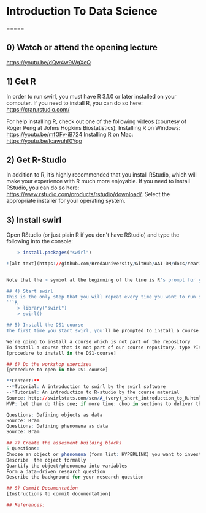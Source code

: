 ﻿# Introduction To Data Science
=====
## 0) Watch or attend the opening lecture
https://youtu.be/dQw4w9WgXcQ

## 1) Get R
In order to run swirl, you must have R 3.1.0 or later installed on your computer. 
If you need to install R, you can do so here: https://cran.rstudio.com/

For help installing R, check out one of the following videos (courtesy of Roger Peng at Johns Hopkins Biostatistics):
Installing R on Windows: https://youtu.be/mfGFv-iB724
Installing R on Mac: https://youtu.be/Icawuhf0Yqo

## 2) Get R-Studio
In addition to R, it’s highly recommended that you install RStudio, which will make your experience with R much more enjoyable.
If you need to install RStudio, you can do so here: https://www.rstudio.com/products/rstudio/download/. Select the appropriate installer for your operating system.

## 3) Install swirl
Open RStudio (or just plain R if you don't have RStudio) and type the following into the console:
```R
	> install.packages("swirl")

![alt text](https://github.com/BredaUniversity/GitHub/AAI-DM/docs/Year1/BlockA/DataScience/Courses/DS1/Day1/assets/rstudio2.png "Logo Title Text 1")


Note that the > symbol at the beginning of the line is R's prompt for you type something into the console. We include it here so you know that this command is to be typed into the console and not elsewhere. The part you type begins after >.

## 4) Start swirl
This is the only step that you will repeat every time you want to run swirl. First, you will load the package using the library() function. Then you will call the function that starts the magic! Type the following, pressing Enter after each line:
```R
	> library("swirl")
	> swirl()

## 5) Install the DS1-course
The first time you start swirl, you'll be prompted to install a course. You can either install one of the recommended courses or visit the course repository for more options. There are even more courses available from the Swirl Course Network. 

We’re going to install a course which is not part of the repository
To install a course that is not part of our course repository, type ?InstallCourses at the R prompt for a list of functions that will help you do so.
[procedure to install in the DS1-course]

## 6) Do the workshop exercises
[procedure to open in the DS1-course]

**Content:**
⋅⋅*Tutorial: A introduction to swirl by the swirl software
⋅⋅*Tutorial: An introduction to R-studio by the course material
Source: http://swirlstats.com/scn/A_(very)_short_introduction_to_R.html 
MVP: let them do this one; if more time: chop in sections to deliver the information when they need it: JIT

Questions: Defining objects as data
Source: Bram
Questions: Defining phenomena as data
Source: Bram

## 7) Create the assesment building blocks
5 Questions:
Choose an object or phenomena (form list: HYPERLINK) you want to investigate
Describe  the object formally
Quantify the object/phenomena into variables
Form a data-driven research question
Describe the background for your research question

## 8) Commit Documentation
[Instructions to commit documentation]

## References:
